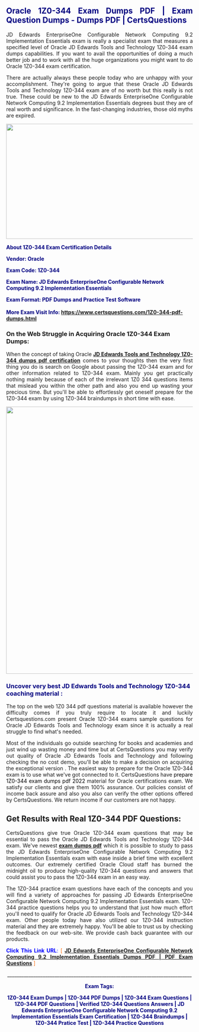 <h2 style="text-align: justify;"><span style="color: #000080;">Oracle 1Z0-344 Exam Dumps PDF | Exam Question Dumps - Dumps PDF | CertsQuestions</span></h2>
<p style="text-align: justify;">JD Edwards EnterpriseOne Configurable Network Computing 9.2 Implementation Essentials exam is really a specialist exam that measures a specified level of Oracle JD Edwards Tools and Technology 1Z0-344 exam dumps capabilities. If you want to avail the opportunities of doing a much better job and to work with all the huge organizations you might want to do Oracle 1Z0-344 exam certification.</p>
<p style="text-align: justify;">There are actually always these people today who are unhappy with your accomplishment. They're going to argue that these Oracle JD Edwards Tools and Technology 1Z0-344 exam are of no worth but this really is not true. These could be new to the JD Edwards EnterpriseOne Configurable Network Computing 9.2 Implementation Essentials degrees bust they are of real worth and significance. In the fast-changing industries, those old myths are expired.</p>
<p><img style="display: block; margin-left: auto; margin-right: auto;" src="https://i.imgur.com/eaP4ae9.png" width="840" height="310" /></p>
<p><span style="color: #000080;"><strong>About 1Z0-344 Exam Certification Details</strong></span></p>
<p><span style="color: #000080;"><strong>Vendor: Oracle<br /></strong></span></p>
<p><span style="color: #000080;"><strong>Exam Code: 1Z0-344</strong></span></p>
<p><span style="color: #000080;"><strong>Exam Name: JD Edwards EnterpriseOne Configurable Network Computing 9.2 Implementation Essentials</strong></span></p>
<p><span style="color: #000080;"><strong>Exam Format: PDF Dumps and Practice Test Software<br /><br />More Exam Visit Info: <span style="color: #ff6600;"><a href="https://www.certsquestions.com/1Z0-344-pdf-dumps.html">https://www.certsquestions.com/1Z0-344-pdf-dumps.html</a></span></strong></span></p>
<h3>On the Web Struggle in Acquiring Oracle 1Z0-344 Exam Dumps:</h3>
<p style="text-align: justify;">When the concept of taking Oracle <a href="https://www.certsquestions.com/1Z0-344-pdf-dumps.html"><strong>JD Edwards Tools and Technology 1Z0-344 dumps pdf certification</strong></a> comes to your thoughts then the very first thing you do is search on Google about passing the 1Z0-344 exam and for other information related to 1Z0-344 exam. Mainly you get practically nothing mainly because of each of the irrelevant 1Z0 344 questions items that mislead you within the other path and also you end up wasting your precious time. But you'll be able to effortlessly get oneself prepare for the 1Z0-344 exam by using 1Z0-344 braindumps in short time with ease.</p>
<p><a href="https://www.certsquestions.com/1Z0-344-pdf-dumps.html"><img style="display: block; margin-left: auto; margin-right: auto;" src="https://i.imgur.com/pxhoKQ2.png" width="720" /></a></p>
<h3><span style="color: #000080;">Uncover very best JD Edwards Tools and Technology 1Z0-344 coaching material :</span></h3>
<p style="text-align: justify;">The top on the web 1Z0 344 pdf questions material is available however the difficulty comes if you truly require to locate it and luckily Certsquestions.com present Oracle 1Z0-344 exams sample questions for Oracle JD Edwards Tools and Technology exam since it is actually a real struggle to find what's needed.</p>
<p style="text-align: justify;">Most of the individuals go outside searching for books and academies and just wind up wasting money and time but at CertsQuestions you may verify out quality of Oracle JD Edwards Tools and Technology and following checking the no cost demo, you'll be able to make a decision on acquiring the exceptional version . The easiest way to prepare for the Oracle 1Z0-344 exam is to use what we've got connected to it. CertsQuestions have <span style="color: #000000;">prepare 1Z0-344 exam dumps pdf 2022</span> material for Oracle certifications exam. We satisfy our clients and give them 100% assurance. Our policies consist of income back assure and also you also can verify the other options offered by CertsQuestions. We return income if our customers are not happy.</p>
<h2>Get Results with Real 1Z0-344 PDF Questions:</h2>
<p style="text-align: justify;">CertsQuestions give true Oracle 1Z0-344 exam questions that may be essential to pass the Oracle JD Edwards Tools and Technology 1Z0-344 exam. We've newest<strong>&nbsp;<a href="https://www.certsquestions.com/">exam dumps pdf</a></strong>&nbsp;which it is possible to study to pass the JD Edwards EnterpriseOne Configurable Network Computing 9.2 Implementation Essentials exam with ease inside a brief time with excellent outcomes. Our extremely certified Oracle Cloud staff has burned the midnight oil to produce high-quality 1Z0-344 questions and answers that could assist you to pass the 1Z0-344 exam in an easy way.</p>
<p style="text-align: justify;">The 1Z0-344 practice exam questions have each of the concepts and you will find a variety of approaches for passing JD Edwards EnterpriseOne Configurable Network Computing 9.2 Implementation Essentials exam. 1Z0-344 practice questions helps you to understand that just how much effort you'll need to qualify for Oracle JD Edwards Tools and Technology 1Z0-344 exam. Other people today have also utilized our 1Z0-344 instruction material and they are extremely happy. You'll be able to trust us by checking the feedback on our web-site. We provide cash back guarantee with our products.</p>
<p style="text-align: justify;"><span style="color: #0000ff;"><strong>Click This Link URL</strong>:</span> <span style="color: #ff6600;">[ <strong><a href="https://www.certsquestions.com/oracle-cloud-certification.html">JD Edwards EnterpriseOne Configurable Network Computing 9.2 Implementation Essentials Dumps PDF | PDF Exam Questions</a></strong> ]</span></p>
<p style="text-align: center;">______________________________________________________________________________</p>
<p style="text-align: center;"><span style="color: #000080;"><strong>Exam Tags:</strong></span></p>
<p style="text-align: center;"><span style="color: #000080;"><strong>1Z0-344 Exam Dumps | 1Z0-344 PDF Dumps | 1Z0-344 Exam Questions | 1Z0-344 PDF Questions | Verified 1Z0-344 Questions Answers | JD Edwards EnterpriseOne Configurable Network Computing 9.2 Implementation Essentials Exam Certification | 1Z0-344 Braindumps | 1Z0-344 Pratice Test | 1Z0-344 Practice Questions</strong></span></p>
